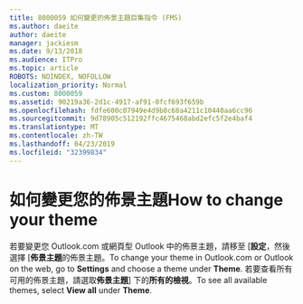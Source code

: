```yaml
---
title: 8000059 如何變更的佈景主題巨集指令 (FMS)
ms.author: daeite
author: daeite
manager: jackiesm
ms.date: 9/13/2018
ms.audience: ITPro
ms.topic: article
ROBOTS: NOINDEX, NOFOLLOW
localization_priority: Normal
ms.custom: 8000059
ms.assetid: 90219a36-2d1c-4917-af91-0fcf693f659b
ms.openlocfilehash: fdfe600c07949e4d9b8c68a4211c10440aa6cc96
ms.sourcegitcommit: 9d78905c512192ffc4675468abd2efc5f2e4baf4
ms.translationtype: MT
ms.contentlocale: zh-TW
ms.lasthandoff: 04/23/2019
ms.locfileid: "32399834"
---
```

# <a name="how-to-change-your-theme"></a><span data-ttu-id="8bb30-102">如何變更您的佈景主題</span><span class="sxs-lookup"><span data-stu-id="8bb30-102">How to change your theme</span></span>

<span data-ttu-id="8bb30-103">若要變更您 Outlook.com 或網頁型 Outlook 中的佈景主題，請移至 [**設定**，然後選擇 [**佈景主題**的佈景主題。</span><span class="sxs-lookup"><span data-stu-id="8bb30-103">To change your theme in Outlook.com or Outlook on the web, go to **Settings** and choose a theme under **Theme**.</span></span> <span data-ttu-id="8bb30-104">若要查看所有可用的佈景主題，請選取**佈景主題**] 下的**所有的檢視**。</span><span class="sxs-lookup"><span data-stu-id="8bb30-104">To see all available themes, select **View all** under **Theme**.</span></span> 
  

